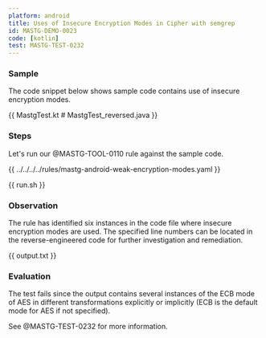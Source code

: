 ```yaml
---
platform: android
title: Uses of Insecure Encryption Modes in Cipher with semgrep
id: MASTG-DEMO-0023
code: [kotlin]
test: MASTG-TEST-0232
---
```


### Sample

The code snippet below shows sample code contains use of insecure encryption modes.

{{ MastgTest.kt # MastgTest_reversed.java }}

### Steps

Let's run our @MASTG-TOOL-0110 rule against the sample code.

{{ ../../../../rules/mastg-android-weak-encryption-modes.yaml }}

{{ run.sh }}

### Observation

The rule has identified six instances in the code file where insecure encryption modes are used. The specified line numbers can be located in the reverse-engineered code for further investigation and remediation.

{{ output.txt }}

### Evaluation

The test fails since the output contains several instances of the ECB mode of AES in different transformations explicitly or implicitly (ECB is the default mode for AES if not specified).

See @MASTG-TEST-0232 for more information.
